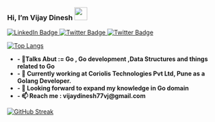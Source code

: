  <h3> Hi, I’m Vijay Dinesh  <img src="https://media.giphy.com/media/du3J3cXyzhj75IOgvA/giphy.gif" width="30"/> </h3> 
    <div id="badges"> 
        <a href="https://www.linkedin.com/in/logintovj/">
          <img src="https://img.shields.io/badge/LinkedIn-blue?style=for-the-badge&logo=linkedin&logoColor=white" alt="LinkedIn Badge"/>
  </a>
        <a href="https://www.instagram.com/vjvijay._._/">
          <img src="https://img.shields.io/badge/Instagram-E4405F?style=for-the-badge&logo=instagram&logoColor=white" alt="Twitter Badge"/>
  </a> 
        <a href="https://twitter.com/vjvijay77">
          <img src="https://img.shields.io/badge/Twitter-blue?style=for-the-badge&logo=twitter&logoColor=white" alt="Twitter Badge"/>
  </a> 
      
[![Top Langs](https://github-readme-stats.vercel.app/api/top-langs/?username=VJ-Vijay77&layout=compact&theme=vision-friendly-light)](https://github.com/anuraghazra/github-readme-stats)

<ul>
    <li>
<b>- 👀Talks Abut := Go , Go development ,Data Structures and things related to Go</b>
    </li> 
    <li>
        <b>- 🌱 Currently working at Coriolis Technologies Pvt Ltd, Pune as a Golang Developer. </b>
    </li> 
    <li>
<b>- 💞️ Looking forward to expand my knowledge in Go domain</b>
    </li> 
    <li>
<b>- 📫 Reach me : vijaydinesh77vj@gmail.com</b>
    </li>
</ul>

[![GitHub Streak](https://streak-stats.demolab.com?user=VJ-Vijay77&theme=graywhite&card_width=491)](https://git.io/streak-stats)
<!---
VJ-Vijay77/VJ-Vijay77 is a ✨ special ✨ repository because its `README.md` (this file) appears on your GitHub profile.
You can click the Preview link to take a look at your changes.
--->
